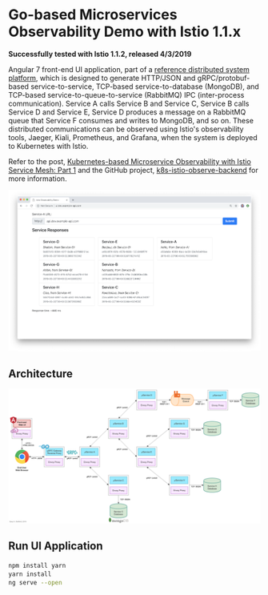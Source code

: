 # Go-based Microservices Observability Demo with Istio 1.1.x

**Successfully tested with Istio 1.1.2, released 4/3/2019**

Angular 7 front-end UI application, part of a [reference distributed system platform](https://github.com/garystafford/k8s-istio-observe-backend), which is designed to generate HTTP/JSON and gRPC/protobuf-based service-to-service, TCP-based service-to-database (MongoDB), and TCP-based service-to-queue-to-service (RabbitMQ) IPC (inter-process communication). Service A calls Service B and Service C, Service B calls Service D and Service E, Service D produces a message on a RabbitMQ queue that Service F consumes and writes to MongoDB, and so on. These distributed communications can be observed using Istio's observability tools, Jaeger, Kiali, Prometheus, and Grafana, when the system is deployed to Kubernetes with Istio.

Refer to the post, [Kubernetes-based Microservice Observability with Istio Service Mesh: Part 1](https://wp.me/p1RD28-6fL) and the GitHub project, [k8s-istio-observe-backend](https://github.com/garystafford/k8s-istio-observe-backend) for more information.

![preview](pics/ui_v2.png)

## Architecture

![Architecture Diagram](pics/Golang-Service-Diagram-with-gRPC.png)

## Run UI Application

```bash
npm install yarn
yarn install
ng serve --open
```
